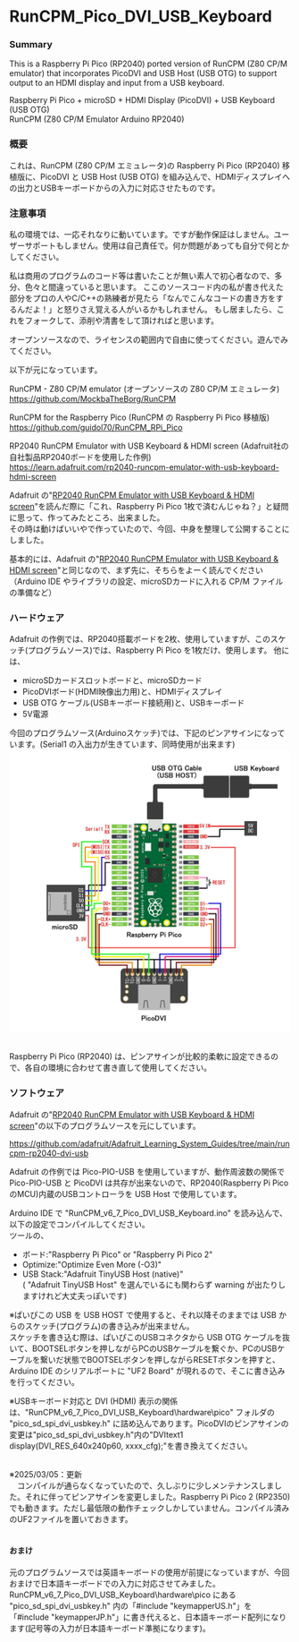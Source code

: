 # RunCPM_Pico_DVI_USB_Keyboard
### Summary

This is a Raspberry Pi Pico (RP2040) ported version of RunCPM (Z80 CP/M emulator) that incorporates PicoDVI and USB Host (USB OTG) to support output to an HDMI display and input from a USB keyboard. 

Raspberry Pi Pico + microSD + HDMI Display (PicoDVI) + USB Keyboard (USB OTG)</br>
RunCPM (Z80 CP/M Emulator Arduino RP2040)

### 概要

これは、RunCPM (Z80 CP/M エミュレータ)の Raspberry Pi Pico (RP2040) 移植版に、PicoDVI と USB Host (USB OTG) を組み込んで、HDMIディスプレイへの出力とUSBキーボードからの入力に対応させたものです。

### 注意事項

私の環境では、一応それなりに動いています。ですが動作保証はしません。ユーザーサポートもしません。使用は自己責任で。何か問題があっても自分で何とかしてください。

私は商用のプログラムのコード等は書いたことが無い素人で初心者なので、多分、色々と間違っていると思います。 ここのソースコード内の私が書き代えた部分をプロの人やC/C++の熟練者が見たら「なんでこんなコードの書き方をするんだよ！」と怒りさえ覚える人がいるかもしれません。 もし居ましたら、これをフォークして、添削や清書をして頂ければと思います。

オープンソースなので、ライセンスの範囲内で自由に使ってください。遊んでみてください。

以下が元になっています。

RunCPM - Z80 CP/M emulator (オープンソースの Z80 CP/M エミュレータ)</br>
https://github.com/MockbaTheBorg/RunCPM

RunCPM for the Raspberry Pico (RunCPM の Raspberry Pi Pico 移植版)</br>
https://github.com/guidol70/RunCPM_RPi_Pico

RP2040 RunCPM Emulator with USB Keyboard & HDMI screen (Adafruit社の自社製品RP2040ボードを使用した作例)</br>
https://learn.adafruit.com/rp2040-runcpm-emulator-with-usb-keyboard-hdmi-screen
</br>


Adafruit の"[RP2040 RunCPM Emulator with USB Keyboard & HDMI screen](https://learn.adafruit.com/rp2040-runcpm-emulator-with-usb-keyboard-hdmi-screen)"を読んだ際に「これ、Raspberry Pi Pico 1枚で済むんじゃね？」と疑問に思って、作ってみたところ、出来ました。</br>
その時は動けばいいやで作っていたので、今回、中身を整理して公開することにしました。

基本的には、Adafruit の"[RP2040 RunCPM Emulator with USB Keyboard & HDMI screen](https://learn.adafruit.com/rp2040-runcpm-emulator-with-usb-keyboard-hdmi-screen)"と同じなので、まず先に、そちらをよーく読んでください（Arduino IDE やライブラリの設定、microSDカードに入れる CP/M ファイルの準備など）


### ハードウェア

Adafruit の作例では、RP2040搭載ボードを2枚、使用していますが、このスケッチ(プログラムソース)では、Raspberry Pi Pico を1枚だけ、使用します。
他には、
* microSDカードスロットボードと、microSDカード
* PicoDVIボード(HDMI映像出力用)と、HDMIディスプレイ
* USB OTG ケーブル(USBキーボード接続用)と、USBキーボード
* 5V電源

今回のプログラムソース(Arduinoスケッチ)では、下記のピンアサインになっています。(Serial1 の入出力が生きています、同時使用が出来ます)
<br><img src="images/RunCPM_Pico_PicoDVI_USB_Keyboard_2.jpg" width="800"><br><br>

Raspberry Pi Pico (RP2040) は、ピンアサインが比較的柔軟に設定できるので、各自の環境に合わせて書き直して使用してください。



### ソフトウェア
Adafruit の"[RP2040 RunCPM Emulator with USB Keyboard & HDMI screen](https://learn.adafruit.com/rp2040-runcpm-emulator-with-usb-keyboard-hdmi-screen)"の以下のプログラムソースを元にしています。

https://github.com/adafruit/Adafruit_Learning_System_Guides/tree/main/runcpm-rp2040-dvi-usb

Adafruit の作例では Pico-PIO-USB を使用していますが、動作周波数の関係で Pico-PIO-USB と PicoDVI は共存が出来ないので、RP2040(Raspberry Pi Pico のMCU)内蔵のUSBコントローラを USB Host で使用しています。

Arduino IDE で "RunCPM_v6_7_Pico_DVI_USB_Keyboard.ino" を読み込んで、以下の設定でコンパイルしてください。</br>
ツールの、
* ボード:"Raspberry Pi Pico" or "Raspberry Pi Pico 2"
* Optimize:"Optimize Even More (-O3)"
* USB Stack:"Adafruit TinyUSB Host (native)"
</br>( "Adafruit TinyUSB Host" を選んでいるにも関わらず warning が出たりしますけれど大丈夫っぽいです)

※ぱいぴこの USB を USB HOST で使用すると、それ以降そのままでは USB からのスケッチ(プログラム)の書き込みが出来ません。</br>
スケッチを書き込む際は、ぱいぴこのUSBコネクタから USB OTG ケーブルを抜いて、BOOTSELボタンを押しながらPCのUSBケーブルを繋ぐか、PCのUSBケーブルを繋いだ状態でBOOTSELボタンを押しながらRESETボタンを押すと、Arduino IDE のシリアルポートに "UF2 Board" が現れるので、そこに書き込みを行ってください。</br>

※USBキーボード対応と DVI (HDMI) 表示の関係は、"RunCPM_v6_7_Pico_DVI_USB_Keyboard\hardware\pico\" フォルダの "pico_sd_spi_dvi_usbkey.h" に詰め込んであります。PicoDVIのピンアサインの変更は"pico_sd_spi_dvi_usbkey.h"内の"DVItext1 display(DVI_RES_640x240p60, xxxx_cfg);"を書き換えてください。</br></br>

※2025/03/05：更新</br>
　コンパイルが通らなくなっていたので、久しぶりに少しメンテナンスしました。それに伴ってピンアサインを変更しました。Raspberry Pi Pico 2 (RP2350) でも動きます。ただし最低限の動作チェックしかしていません。コンパイル済みのUF2ファイルを置いておきます。</br></br>


#### おまけ
元のプログラムソースでは英語キーボードの使用が前提になっていますが、今回おまけで日本語キーボードでの入力に対応させてみました。
RunCPM_v6_7_Pico_DVI_USB_Keyboard\hardware\pico にある "pico_sd_spi_dvi_usbkey.h" 内の「#include "keymapperUS.h"」を「#include "keymapperJP.h"」に書き代えると、日本語キーボード配列になります(記号等の入力が日本語キーボード準拠になります)。

